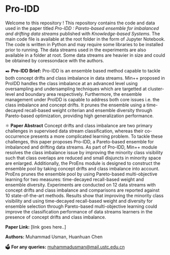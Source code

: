 # Pro-IDD
Welcome to this repository ! This repository contains the code and data used in the paper titled _Pro-IDD : Pareto-based ensemble for imbalanced and drifting data streams_ published with _Knowledge-based Systems_. The main code file is available at the root folder in the form of Jupyter Notebook. The code is written in Python and may require some libraries to be installed prior to running. The data streams used in the experiments are also available in a folder at root. Some data streams are heavier in size and could be obtained by coressondace with the authors.

✒️ __Pro-IDD Brief:__ Pro-IDD is an ensemble based method capable to tackle both concept drifts and class imbalance in data streams. Min++ proposed in ProIDD handles the class imbalance at an advanced level using oversampling and undersampling techniques which are targetted at cluster-level and boundary area respectively. Furthermore, the ensemble management under ProIDD is capable to address both core issues i.e. the class imbalance and concept drifts. It prunes the ensemble using a time-decayed recall-based weight criterian and ensemble diversity through Pareto-based optimization, providing high generalization performance.

⚛️ __Paper Abstract__ Concept drifts and class imbalance are two primary challenges in supervised data stream classification, whereas their  co-occurrence presents a more complicated learning problem. To tackle these challenges, this paper proposes Pro-IDD, a Pareto-based ensemble for imbalanced and drifting data streams. As part of Pro-IDD, Min++ module resolves the class imbalance issue by improving the minority class visibility such that class overlaps are reduced and small disjuncts in minority space are enlarged. Additionally, the ProEns module is designed to construct the ensemble pool by taking concept drifts and class imbalance into account. ProEns prunes the ensemble pool by using Pareto-based multi-objective learning for two measures: time-decayed recall-based weight and ensemble diversity. Experiments are conducted on 12 data streams with concept drifts and class imbalance and comparisons are reported against 10 state-of-the-art methods. Results show that improving the minority class visibility and using time-decayed recall-based weight and diversity for ensemble selection through Pareto-based multi-objective learning could improve the classification performance of data streams learners in the presence of concept drifts and class imbalance.

__Paper Link:__  [link goes here..]

__Authors:__ Muhammad Usman, Huanhuan Chen

🗳️ __For any queries:__ muhammadusman@mail.ustc.edu.cn
